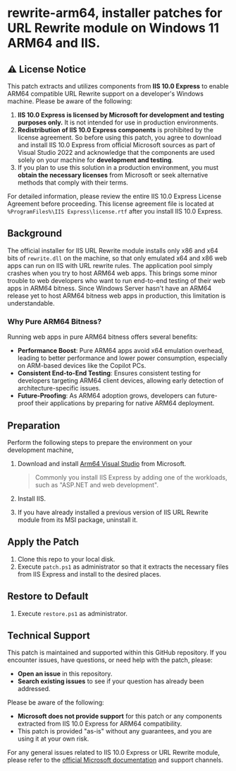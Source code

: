 # rewrite-arm64, installer patches for URL Rewrite module on Windows 11 ARM64 and IIS.

## ⚠️ License Notice

This patch extracts and utilizes components from **IIS 10.0 Express** to enable ARM64 compatible URL Rewrite support on a developer's Windows machine. Please be aware of the following:

1. **IIS 10.0 Express is licensed by Microsoft for development and testing purposes only.** It is not intended for use in production environments.
2. **Redistribution of IIS 10.0 Express components** is prohibited by the license agreement. So before using this patch, you agree to download and install IIS 10.0 Express from official Microsoft sources as part of Visual Studio 2022 and acknowledge that the components are used solely on your machine for **development and testing**.
3. If you plan to use this solution in a production environment, you must **obtain the necessary licenses** from Microsoft or seek alternative methods that comply with their terms.

For detailed information, please review the entire IIS 10.0 Express License Agreement before proceeding. This license agreement file is located at `%ProgramFiles%\IIS Express\license.rtf` after you install IIS 10.0 Express.

## Background
The official installer for IIS URL Rewrite module installs only x86 and x64 bits of `rewrite.dll` on the machine, so that only emulated x64 and x86 web apps can run on IIS with URL rewrite rules. The application pool simply crashes when you try to host ARM64 web apps. This brings some minor trouble to web developers who want to run end-to-end testing of their web apps in ARM64 bitness. Since Windows Server hasn't have an ARM64 release yet to host ARM64 bitness web apps in production, this limitation is understandable.

### Why Pure ARM64 Bitness?
Running web apps in pure ARM64 bitness offers several benefits:
- **Performance Boost**: Pure ARM64 apps avoid x64 emulation overhead, leading to better performance and lower power consumption, especially on ARM-based devices like the Copilot PCs.
- **Consistent End-to-End Testing**: Ensures consistent testing for developers targeting ARM64 client devices, allowing early detection of architecture-specific issues.
- **Future-Proofing**: As ARM64 adoption grows, developers can future-proof their applications by preparing for native ARM64 deployment.

## Preparation

Perform the following steps to prepare the environment on your development machine,

1. Download and install [Arm64 Visual Studio](https://learn.microsoft.com/en-us/visualstudio/install/visual-studio-on-arm-devices?view=vs-2022) from Microsoft.

   > Commonly you install IIS Express by adding one of the workloads, such as "ASP.NET and web development".

1. Install IIS.
1. If you have already installed a previous version of IIS URL Rewrite module from its MSI package, uninstall it.

## Apply the Patch

1. Clone this repo to your local disk.
1. Execute `patch.ps1` as administrator so that it extracts the necessary files from IIS Express and install to the desired places.

## Restore to Default

1. Execute `restore.ps1` as administrator.

## Technical Support

This patch is maintained and supported within this GitHub repository. If you encounter issues, have questions, or need help with the patch, please:
- **Open an issue** in this repository.
- **Search existing issues** to see if your question has already been addressed.

Please be aware of the following:
- **Microsoft does not provide support** for this patch or any components extracted from IIS 10.0 Express for ARM64 compatibility.
- This patch is provided "as-is" without any guarantees, and you are using it at your own risk.

For any general issues related to IIS 10.0 Express or URL Rewrite module, please refer to the [official Microsoft documentation](https://learn.microsoft.com/en-us/iis/extensions/url-rewrite-module/using-the-url-rewrite-module) and support channels.
